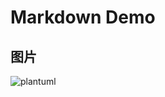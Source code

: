 # Markdown Demo

## 图片

![plantuml](http://www.plantuml.com/plantuml/png/LO-zgiCm38LtFONGT6yXGnlwCuMyGOTs2nr4AzE0aq2il7-je0PtCkZxZdJS9kLPbo72t-uVgwh1FY3Tfa7mBaa9zIqZ01hgT5xaWSHFxQSHzsHpqzr2p5gpyPgG4tATvnAJ65xjQvPdr6sx0Kj62Lh4ZvI1HzqewCdf-Ee3V5zOPR0MNU2OYh870d29w-sVaPEMJNvld0dyUZ6yaEzfyxCCyGC0)

